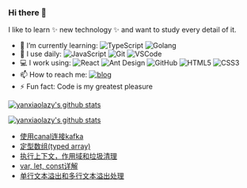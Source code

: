 <!--
**yanxiaolazy/yanxiaolazy** is a ✨ _special_ ✨ repository because its `README.md` (this file) appears on your GitHub profile.

Here are some ideas to get you started:

- 🔭 I’m currently working on ...
- 🌱 I’m currently learning ...
- 👯 I’m looking to collaborate on ...
- 🤔 I’m looking for help with ...
- 💬 Ask me about ...
- 📫 How to reach me: ...
- 😄 Pronouns: ...
- ⚡ Fun fact: ...
-->

### Hi there 👋

I like to learn ✨ new technology ✨ and want to study every detail of it.


- 🌱 I’m currently learning:
  ![TypeScript](https://img.shields.io/badge/-TypeScript-%23dfe6e9?style=plastic&logo=typescript)
  ![Golang](https://img.shields.io/badge/-Golang-%23ffffff?style=plastic&logo=go)
- 🚀 I use daily:
  ![JavaScript](https://img.shields.io/badge/-JavaScript-black?style=plastic&logo=javascript)
  ![Git](https://img.shields.io/badge/-Git-%23636e72?style=plastic&logo=git)
  ![VSCode](https://img.shields.io/badge/-VS%20Code-blue?style=plastic&logo=visual-studio-code)
- 💻 I work using:
  ![React](https://img.shields.io/badge/-React-181717?style=plastic&logo=react)
  ![Ant Design](https://img.shields.io/badge/-Ant%20Design-%230984e3?style=plastic&logo=ant-design)
  ![GitHub](https://img.shields.io/badge/-GitHub-181717?style=plastic&logo=github)
  ![HTML5](https://img.shields.io/badge/-HTML5-E34F26?style=plastic&logo=html5&logoColor=white)
  ![CSS3](https://img.shields.io/badge/-CSS3-1572B6?style=plastic&logo=css3)
- 📫 How to reach me: 
  [![blog](https://img.shields.io/badge/-Blog-success?style=plastic)](https://yanxiaolazy.github.io)
- ⚡ Fun fact: Code is my greatest pleasure

[![yanxiaolazy's github stats](https://github-readme-stats.vercel.app/api?username=yanxiaolazy&theme=dark&show_icons=true)](https://github.com/yanxiaolazy)

[![yanxiaolazy's github stats](https://github-readme-stats.vercel.app/api/pin/?username=yanxiaolazy&repo=pack-tools&theme=dark)](https://github.com/yanxiaolazy/pack-tools)

<!-- BLOG-POST-LIST:START -->
- [使用canal连接kafka](https://yanxiaolazy.github.io/2021/04/20/%E4%BD%BF%E7%94%A8canal%E8%BF%9E%E6%8E%A5kafka/)
- [定型数组(typed array)](https://yanxiaolazy.github.io/2021/04/09/%E5%AE%9A%E5%9E%8B%E6%95%B0%E7%BB%84-typed-array/)
- [执行上下文，作用域和垃圾清理](https://yanxiaolazy.github.io/2021/03/27/%E6%89%A7%E8%A1%8C%E4%B8%8A%E4%B8%8B%E6%96%87%EF%BC%8C%E4%BD%9C%E7%94%A8%E5%9F%9F%E5%92%8C%E5%9E%83%E5%9C%BE%E6%B8%85%E7%90%86/)
- [var, let, const详解](https://yanxiaolazy.github.io/2021/03/21/var-let-const%E8%AF%A6%E8%A7%A3/)
- [单行文本溢出和多行文本溢出处理](https://yanxiaolazy.github.io/2021/03/10/%E5%8D%95%E8%A1%8C%E6%96%87%E6%9C%AC%E6%BA%A2%E5%87%BA%E5%92%8C%E5%A4%9A%E8%A1%8C%E6%96%87%E6%9C%AC%E6%BA%A2%E5%87%BA%E5%A4%84%E7%90%86/)
<!-- BLOG-POST-LIST:END -->
